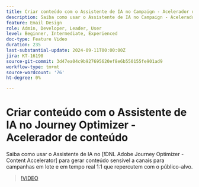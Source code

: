 ```yaml
---
title: Criar conteúdo com o Assistente de IA no Campaign - Acelerador de conteúdo
description: Saiba como usar o Assistente de IA no Campaign - Acelerador de conteúdo para gerar conteúdo sensível a canais para campanhas em lote e em tempo real 1:1 que repercutem com o público-alvo.
feature: Email Design
role: Admin, Developer, Leader, User
level: Beginner, Intermediate, Experienced
doc-type: Feature Video
duration: 235
last-substantial-update: 2024-09-11T00:00:00Z
jira: KT-16190
source-git-commit: 3d47ea04c9b927695620ef8e6b550155fe901ad9
workflow-type: tm+mt
source-wordcount: '76'
ht-degree: 0%

---
```



# Criar conteúdo com o Assistente de IA no Journey Optimizer - Acelerador de conteúdo

Saiba como usar o Assistente de IA no [!DNL Adobe Journey Optimizer - Content Accelerator] para gerar conteúdo sensível a canais para campanhas em lote e em tempo real 1:1 que repercutem com o público-alvo.

>[!VIDEO](https://video.tv.adobe.com/v/3433552/?learn=on)
